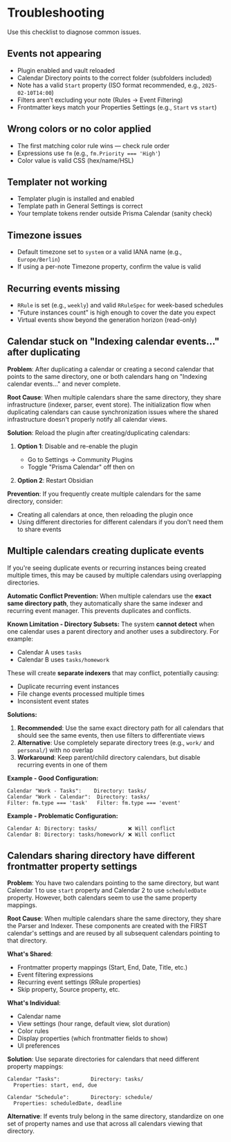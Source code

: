 # Troubleshooting

Use this checklist to diagnose common issues.

## Events not appearing

- Plugin enabled and vault reloaded
- Calendar Directory points to the correct folder (subfolders included)
- Note has a valid `Start` property (ISO format recommended, e.g., `2025-02-10T14:00`)
- Filters aren’t excluding your note (Rules → Event Filtering)
- Frontmatter keys match your Properties Settings (e.g., `Start` vs `start`)

## Wrong colors or no color applied

- The first matching color rule wins — check rule order
- Expressions use `fm` (e.g., `fm.Priority === 'High'`)
- Color value is valid CSS (hex/name/HSL)

## Templater not working

- Templater plugin is installed and enabled
- Template path in General Settings is correct
- Your template tokens render outside Prisma Calendar (sanity check)

## Timezone issues

- Default timezone set to `system` or a valid IANA name (e.g., `Europe/Berlin`)
- If using a per-note Timezone property, confirm the value is valid

## Recurring events missing

- `RRule` is set (e.g., `weekly`) and valid `RRuleSpec` for week-based schedules
- "Future instances count" is high enough to cover the date you expect
- Virtual events show beyond the generation horizon (read-only)

## Calendar stuck on "Indexing calendar events..." after duplicating

**Problem**: After duplicating a calendar or creating a second calendar that points to the same directory, one or both calendars hang on "Indexing calendar events..." and never complete.

**Root Cause**: When multiple calendars share the same directory, they share infrastructure (indexer, parser, event store). The initialization flow when duplicating calendars can cause synchronization issues where the shared infrastructure doesn't properly notify all calendar views.

**Solution**: Reload the plugin after creating/duplicating calendars:

1. **Option 1**: Disable and re-enable the plugin
   - Go to Settings → Community Plugins
   - Toggle "Prisma Calendar" off then on

2. **Option 2**: Restart Obsidian

**Prevention**: If you frequently create multiple calendars for the same directory, consider:
- Creating all calendars at once, then reloading the plugin once
- Using different directories for different calendars if you don't need them to share events

## Multiple calendars creating duplicate events

If you're seeing duplicate events or recurring instances being created multiple times, this may be caused by multiple calendars using overlapping directories.

**Automatic Conflict Prevention:**
When multiple calendars use the **exact same directory path**, they automatically share the same indexer and recurring event manager. This prevents duplicates and conflicts.

**Known Limitation - Directory Subsets:**
The system **cannot detect** when one calendar uses a parent directory and another uses a subdirectory. For example:
- Calendar A uses `tasks`
- Calendar B uses `tasks/homework`

These will create **separate indexers** that may conflict, potentially causing:
- Duplicate recurring event instances
- File change events processed multiple times
- Inconsistent event states

**Solutions:**
1. **Recommended**: Use the same exact directory path for all calendars that should see the same events, then use filters to differentiate views
2. **Alternative**: Use completely separate directory trees (e.g., `work/` and `personal/`) with no overlap
3. **Workaround**: Keep parent/child directory calendars, but disable recurring events in one of them

**Example - Good Configuration:**
```
Calendar "Work - Tasks":    Directory: tasks/
Calendar "Work - Calendar":  Directory: tasks/
Filter: fm.type === 'task'   Filter: fm.type === 'event'
```

**Example - Problematic Configuration:**
```
Calendar A: Directory: tasks/          ❌ Will conflict
Calendar B: Directory: tasks/homework/ ❌ Will conflict
```

## Calendars sharing directory have different frontmatter property settings

**Problem**: You have two calendars pointing to the same directory, but want Calendar 1 to use `start` property and Calendar 2 to use `scheduledDate` property. However, both calendars seem to use the same property mappings.

**Root Cause**: When multiple calendars share the same directory, they share the Parser and Indexer. These components are created with the FIRST calendar's settings and are reused by all subsequent calendars pointing to that directory.

**What's Shared**:
- Frontmatter property mappings (Start, End, Date, Title, etc.)
- Event filtering expressions
- Recurring event settings (RRule properties)
- Skip property, Source property, etc.

**What's Individual**:
- Calendar name
- View settings (hour range, default view, slot duration)
- Color rules
- Display properties (which frontmatter fields to show)
- UI preferences

**Solution**: Use separate directories for calendars that need different property mappings:
```
Calendar "Tasks":          Directory: tasks/
  Properties: start, end, due

Calendar "Schedule":       Directory: schedule/
  Properties: scheduledDate, deadline
```

**Alternative**: If events truly belong in the same directory, standardize on one set of property names and use that across all calendars viewing that directory.
